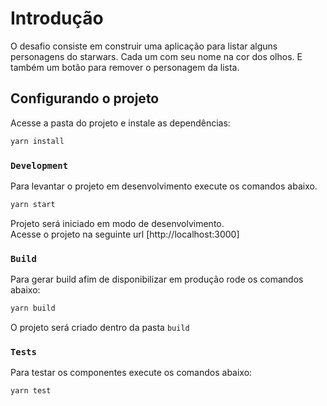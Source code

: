 # Introdução

O desafio consiste em construir uma aplicação para listar alguns personagens do starwars. Cada um com seu nome na cor dos olhos. E também um botão para remover o personagem da lista.

## Configurando o projeto

Acesse a pasta do projeto e instale as dependências:
```cmd
yarn install
```
### `Development`

Para levantar o projeto em desenvolvimento execute os comandos abaixo.
```cmd
yarn start
```
Projeto será iniciado em modo de desenvolvimento.\
Acesse o projeto na seguinte url [http://localhost:3000]

### `Build`
Para gerar build afim de disponibilizar em produção rode os comandos abaixo:
```cmd
yarn build
```
O projeto será criado dentro da pasta `build`

### `Tests`
Para testar os componentes execute os comandos abaixo:
```cmd
yarn test
```
